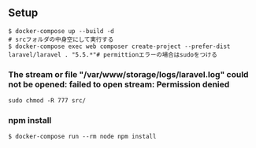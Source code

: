 ## Setup

```shell
$ docker-compose up --build -d
# srcフォルダの中身空にして実行する
$ docker-compose exec web composer create-project --prefer-dist laravel/laravel . "5.5.*"# permittionエラーの場合はsudoをつける
```

### The stream or file "/var/www/storage/logs/laravel.log" could not be opened: failed to open stream: Permission denied

```shell
sudo chmod -R 777 src/
```

### npm install

```shell
$ docker-compose run --rm node npm install
```
